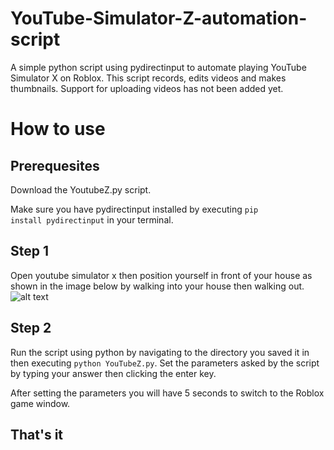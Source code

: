 # YouTube-Simulator-Z-automation-script
A simple python script using pydirectinput to automate playing YouTube Simulator X on Roblox. This script records, edits videos and makes thumbnails. Support for uploading videos has not been added yet.

# How to use
## Prerequesites
Download the YoutubeZ.py script.

Make sure you have pydirectinput installed by executing <code>pip install pydirectinput</code> in your terminal.

## Step 1
Open youtube simulator x then position yourself in front of your house as shown in the image below by walking into your house then walking out.
![alt text](https://github.com/GigaChadGaming/YouTube-Simulator-X-automation-script/blob/main/Screenshot%202023-08-21%20221048.png?raw=true)

## Step 2
Run the script using python by navigating to the directory you saved it in then executing <code>python YouTubeZ.py</code>.
Set the parameters asked by the script by typing your answer then clicking the enter key.

After setting the parameters you will have 5 seconds to switch to the Roblox game window.

## That's it

